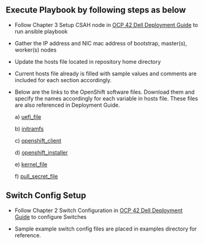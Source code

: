 ## Execute Playbook by following steps as below

- Follow Chapter 3 Setup CSAH node in [OCP 42 Dell Deployment Guide](https://www.dellemc.com/resources/en-us/asset/technical-guides-support-information/solutions/h18022-ocp4.2-dpg.pdf) to run ansible playbook

- Gather the IP address and NIC mac address of bootstrap, master(s), worker(s) nodes

- Update the hosts file located in repository home directory

- Current hosts file already is filled with sample values and comments are included for each section accordingly.

- Below are the links to the OpenShift software files. Download them and specify the names accordingly for each variable in hosts file. These files are also referenced in Deployment Guide.

  a) [uefi_file](https://mirror.openshift.com/pub/openshift-v4/dependencies/rhcos/4.2/4.2.0/rhcos-4.2.0-x86_64-metal-uefi.raw.gz)

  b) [initramfs](https://mirror.openshift.com/pub/openshift-v4/dependencies/rhcos/4.2/4.2.0/rhcos-4.2.0-x86_64-installer-initramfs.img)

  c) [openshift_client](https://mirror.openshift.com/pub/openshift-v4/clients/ocp/4.2.0/openshift-client-linux-4.2.0.tar.gz)

  d) [openshift_installer](https://mirror.openshift.com/pub/openshift-v4/clients/ocp/4.2.0/openshift-install-linux-4.2.0.tar.gz)

  e) [kernel_file](https://mirror.openshift.com/pub/openshift-v4/dependencies/rhcos/4.2/4.2.0/rhcos-4.2.0-x86_64-installer-kernel)

  f) [pull_secret_file](https://cloud.redhat.com/openshift/install/metal/user-provisioned)

## Switch Config Setup 

- Follow Chapter 2 Switch Configuration in [OCP 42 Dell Deployment Guide](https://www.dellemc.com/resources/en-us/asset/technical-guides-support-information/solutions/h18022-ocp4.2-dpg.pdf) to configure Switches

- Sample example switch config files are placed in examples directory for reference.
